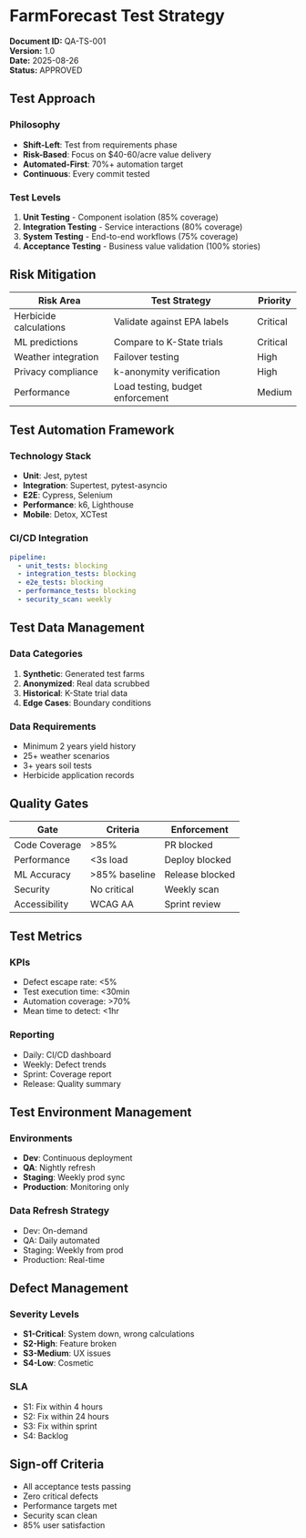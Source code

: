# FarmForecast Test Strategy

**Document ID:** QA-TS-001  
**Version:** 1.0  
**Date:** 2025-08-26  
**Status:** APPROVED

## Test Approach

### Philosophy
- **Shift-Left**: Test from requirements phase
- **Risk-Based**: Focus on $40-60/acre value delivery
- **Automated-First**: 70%+ automation target
- **Continuous**: Every commit tested

### Test Levels
1. **Unit Testing** - Component isolation (85% coverage)
2. **Integration Testing** - Service interactions (80% coverage)
3. **System Testing** - End-to-end workflows (75% coverage)
4. **Acceptance Testing** - Business value validation (100% stories)

## Risk Mitigation

| Risk Area | Test Strategy | Priority |
|-----------|--------------|----------|
| Herbicide calculations | Validate against EPA labels | Critical |
| ML predictions | Compare to K-State trials | Critical |
| Weather integration | Failover testing | High |
| Privacy compliance | k-anonymity verification | High |
| Performance | Load testing, budget enforcement | Medium |

## Test Automation Framework

### Technology Stack
- **Unit**: Jest, pytest
- **Integration**: Supertest, pytest-asyncio
- **E2E**: Cypress, Selenium
- **Performance**: k6, Lighthouse
- **Mobile**: Detox, XCTest

### CI/CD Integration
```yaml
pipeline:
  - unit_tests: blocking
  - integration_tests: blocking
  - e2e_tests: blocking
  - performance_tests: blocking
  - security_scan: weekly
```

## Test Data Management

### Data Categories
1. **Synthetic**: Generated test farms
2. **Anonymized**: Real data scrubbed
3. **Historical**: K-State trial data
4. **Edge Cases**: Boundary conditions

### Data Requirements
- Minimum 2 years yield history
- 25+ weather scenarios
- 3+ years soil tests
- Herbicide application records

## Quality Gates

| Gate | Criteria | Enforcement |
|------|----------|-------------|
| Code Coverage | >85% | PR blocked |
| Performance | <3s load | Deploy blocked |
| ML Accuracy | >85% baseline | Release blocked |
| Security | No critical | Weekly scan |
| Accessibility | WCAG AA | Sprint review |

## Test Metrics

### KPIs
- Defect escape rate: <5%
- Test execution time: <30min
- Automation coverage: >70%
- Mean time to detect: <1hr

### Reporting
- Daily: CI/CD dashboard
- Weekly: Defect trends
- Sprint: Coverage report
- Release: Quality summary

## Test Environment Management

### Environments
- **Dev**: Continuous deployment
- **QA**: Nightly refresh
- **Staging**: Weekly prod sync
- **Production**: Monitoring only

### Data Refresh Strategy
- Dev: On-demand
- QA: Daily automated
- Staging: Weekly from prod
- Production: Real-time

## Defect Management

### Severity Levels
- **S1-Critical**: System down, wrong calculations
- **S2-High**: Feature broken
- **S3-Medium**: UX issues
- **S4-Low**: Cosmetic

### SLA
- S1: Fix within 4 hours
- S2: Fix within 24 hours
- S3: Fix within sprint
- S4: Backlog

## Sign-off Criteria

- All acceptance tests passing
- Zero critical defects
- Performance targets met
- Security scan clean
- 85% user satisfaction